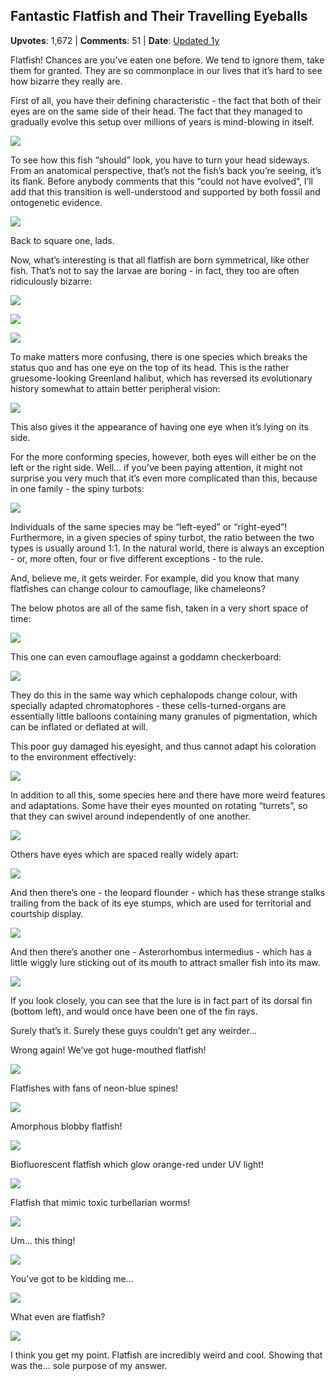 ## Fantastic Flatfish and Their Travelling Eyeballs
    
**Upvotes**: 1,672 | **Comments**: 51 | **Date**: [Updated 1y](https://www.quora.com/What-animal-is-so-much-weirder-than-people-realize/answer/Gary-Meaney)

Flatfish! Chances are you’ve eaten one before. We tend to ignore them, take them for granted. They are so commonplace in our lives that it’s hard to see how bizarre they really are.

First of all, you have their defining characteristic - the fact that both of their eyes are on the same side of their head. The fact that they managed to gradually evolve this setup over millions of years is mind-blowing in itself.

![](https://qph.fs.quoracdn.net/main-qimg-e4eacd734e5b75ac990e2b8534f0e299-lq)

To see how this fish “should” look, you have to turn your head sideways. From an anatomical perspective, that’s not the fish’s back you’re seeing, it’s its flank. Before anybody comments that this “could not have evolved”, I’ll add that this transition is well-understood and supported by both fossil and ontogenetic evidence.

![](https://qph.fs.quoracdn.net/main-qimg-475a6d9d7fe88bc0a0c5d2315eba73ef-lq)

Back to square one, lads.

Now, what’s interesting is that all flatfish are born symmetrical, like other fish. That’s not to say the larvae are boring - in fact, they too are often ridiculously bizarre:

![](https://qph.fs.quoracdn.net/main-qimg-24cdd17837a2ad689ea3bd7991e50606-lq)

![](https://qph.fs.quoracdn.net/main-qimg-d3d01e4d891a87f497f428bff2f6a309-lq)

![](https://qph.fs.quoracdn.net/main-qimg-9704a2ed1c7eab13bf632d5f46616c02-lq)

To make matters more confusing, there is one species which breaks the status quo and has one eye on the top of its head. This is the rather gruesome-looking Greenland halibut, which has reversed its evolutionary history somewhat to attain better peripheral vision:

![](https://qph.fs.quoracdn.net/main-qimg-77e9332fad18f68a9481550cff462ce3-pjlq)

This also gives it the appearance of having one eye when it’s lying on its side.

For the more conforming species, however, both eyes will either be on the left or the right side. Well… if you’ve been paying attention, it might not surprise you very much that it’s even more complicated than this, because in one family - the spiny turbots:

![](https://qph.fs.quoracdn.net/main-qimg-712fab16100d438ddf85309c98bad302-pjlq)

Individuals of the same species may be “left-eyed” or “right-eyed”! Furthermore, in a given species of spiny turbot, the ratio between the two types is usually around 1:1. In the natural world, there is always an exception - or, more often, four or five different exceptions - to the rule.

And, believe me, it gets weirder. For example, did you know that many flatfishes can change colour to camouflage, like chameleons?

The below photos are all of the same fish, taken in a very short space of time:

![](https://qph.fs.quoracdn.net/main-qimg-d52f90451072fb9389d1428384e68265-lq)

This one can even camouflage against a goddamn checkerboard:

![](https://qph.fs.quoracdn.net/main-qimg-c6be95d323c0377aa9db08e75bd03dc1-pjlq)

They do this in the same way which cephalopods change colour, with specially adapted chromatophores - these cells-turned-organs are essentially little balloons containing many granules of pigmentation, which can be inflated or deflated at will.

This poor guy damaged his eyesight, and thus cannot adapt his coloration to the environment effectively:

![](https://qph.fs.quoracdn.net/main-qimg-44904bee5d8516279e6eac99b966dbdf-pjlq)

In addition to all this, some species here and there have more weird features and adaptations. Some have their eyes mounted on rotating “turrets”, so that they can swivel around independently of one another.

![](https://qph.fs.quoracdn.net/main-qimg-beb0e75d442f3f48b51e9094f9879293-lq)

Others have eyes which are spaced really widely apart:

![](https://qph.fs.quoracdn.net/main-qimg-89d1188136708f7b46ca2608e6bc6a08-lq)

And then there’s one - the leopard flounder - which has these strange stalks trailing from the back of its eye stumps, which are used for territorial and courtship display.

![](https://qph.fs.quoracdn.net/main-qimg-7e00672ca9db944dd0dec75631addf54-lq)

And then there’s another one - Asterorhombus intermedius - which has a little wiggly lure sticking out of its mouth to attract smaller fish into its maw.

![](https://qph.fs.quoracdn.net/main-qimg-28cb39e3a4dea119c14a29933c10e6b8-lq)

If you look closely, you can see that the lure is in fact part of its dorsal fin (bottom left), and would once have been one of the fin rays.

Surely that’s it. Surely these guys couldn’t get any weirder…

Wrong again! We’ve got huge-mouthed flatfish!

![](https://qph.fs.quoracdn.net/main-qimg-aa6d098433c5cf98b6b729bfddadde00-lq)

Flatfishes with fans of neon-blue spines!

![](https://qph.fs.quoracdn.net/main-qimg-2e61dff375d69fc0c3470d147ff741ba-lq)

Amorphous blobby flatfish!

![](https://qph.fs.quoracdn.net/main-qimg-b426925e2524d42f45e8c9ebf9fc8512-lq)

Biofluorescent flatfish which glow orange-red under UV light!

![](https://qph.fs.quoracdn.net/main-qimg-ce43801922872acaf64addd037d51b60-lq)

Flatfish that mimic toxic turbellarian worms!

![](https://qph.fs.quoracdn.net/main-qimg-6bd5110dabe87b56bfbeb7fe51c1734d-lq)

Um… this thing!

![](https://qph.fs.quoracdn.net/main-qimg-5bd30a4c433180a06458df728f759bd2-lq)

You’ve got to be kidding me…

![](https://qph.fs.quoracdn.net/main-qimg-b507d6a8e6c56345ffdc70477a1da974-lq)

What even are flatfish?

![](https://qph.fs.quoracdn.net/main-qimg-1281bcc50212888f06969d41f6dcb4e8-lq)

I think you get my point. Flatfish are incredibly weird and cool. Showing that was the… sole purpose of my answer.

